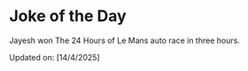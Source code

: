 # Joke of the Day

<!-- #joke -->
Jayesh won The 24 Hours of Le Mans auto race in three hours.

Updated on: [14/4/2025]
<!-- #jokeEnd -->
